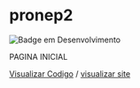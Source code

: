# pronep2
![Badge em Desenvolvimento](http://img.shields.io/static/v1?label=STATUS&amp;message=DESENVOLVIMENTO&amp;color=red&amp;style=for-the-badge)

PAGINA INICIAL

<a href="https://github.com/RicardoAlves-1906/pronep/blob/main/index.html">Visualizar Codigo</a> / <a href="https://ricardoalves-1906.github.io/pronep//">visualizar site</a>
